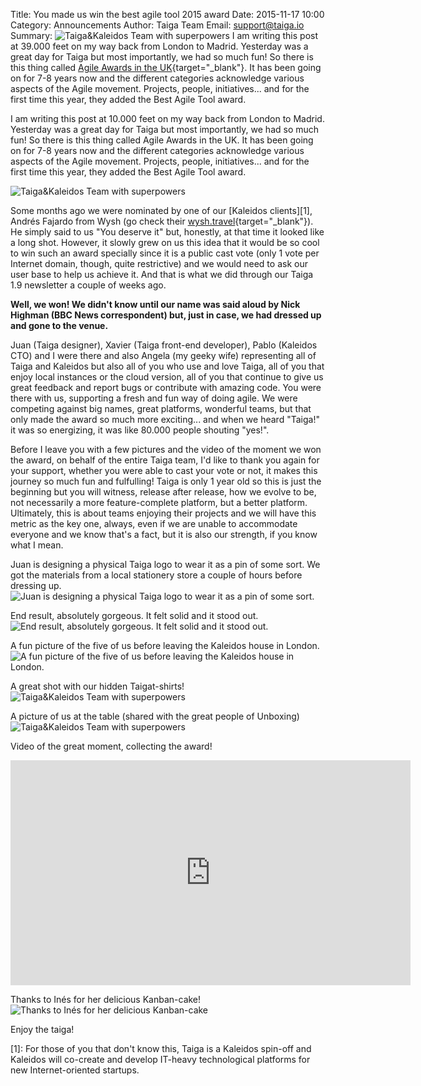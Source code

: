 Title: You made us win the best agile tool 2015 award
Date: 2015-11-17 10:00
Category: Announcements
Author: Taiga Team
Email: support@taiga.io
Summary: ![Taiga&Kaleidos Team with superpowers]({filename}/images/2015-11-17_agile_awards/01.jpg) I am writing this post at 39.000 feet on my way back from London to Madrid. Yesterday was a great day for Taiga but most importantly, we had so much fun! So there is this thing called [Agile Awards in the UK](https://www.theagileportal.com/awards/nominations){target="_blank"}. It has been going on for 7-8 years now and the different categories acknowledge various aspects of the Agile movement. Projects, people, initiatives... and for the first time this year, they added the Best Agile Tool award.

I am writing this post at 10.000 feet on my way back from London to Madrid. Yesterday was a great day for Taiga but most importantly, we had so much fun! So there is this thing called Agile Awards in the UK. It has been going on for 7-8 years now and the different categories acknowledge various aspects of the Agile movement. Projects, people, initiatives... and for the first time this year, they added the Best Agile Tool award.

![Taiga&Kaleidos Team with superpowers]({filename}/images/2015-11-17_agile_awards/01.jpg)

Some months ago we were nominated by one of our [Kaleidos clients][1], Andrés Fajardo from Wysh (go check their [wysh.travel](https://wysh.travel/){target="_blank"}). He simply said to us "You deserve it" but, honestly, at that time it looked like a long shot. However, it slowly grew on us this idea that it would be so cool to win such an award specially since it is a public cast vote (only 1 vote per Internet domain, though, quite restrictive) and we would need to ask our user base to help us achieve it. And that is what we did through our Taiga 1.9 newsletter a couple of weeks ago.

**Well, we won! We didn't know until our name was said aloud by Nick Highman (BBC News correspondent) but, just in case, we had dressed up and gone to the venue.**

Juan (Taiga designer), Xavier (Taiga front-end developer), Pablo (Kaleidos CTO) and I were there and also Angela (my geeky wife) representing all of Taiga and Kaleidos but also all of you who use and love Taiga, all of you that enjoy local instances or the cloud version, all of you that continue to give us great feedback and report bugs or contribute with amazing code. You were there with us, supporting a fresh and fun way of doing agile. We were competing against big names, great platforms, wonderful teams, but that only made the award so much more exciting... and when we heard "Taiga!" it was so energizing, it was like 80.000 people shouting "yes!".

Before I leave you with a few pictures and the video of the moment we won the award, on behalf of the entire Taiga team, I'd like to thank you again for your support, whether you were able to cast your vote or not, it makes this journey so much fun and fulfulling! Taiga is only 1 year old so this is just the beginning but you will witness, release after release, how we evolve to be, not necessarily a more feature-complete platform, but a better platform. Ultimately, this is about teams enjoying their projects and we will have this metric as the key one, always, even if we are unable to accommodate everyone and we know that's a fact, but it is also our strength, if you know what I mean.

Juan is designing a physical Taiga logo to wear it as a pin of some sort. We got the materials from a local stationery store a couple of hours before dressing up.
![Juan is designing a physical Taiga logo to wear it as a pin of some sort.]({filename}/images/2015-11-17_agile_awards/02.jpg)

End result, absolutely gorgeous. It felt solid and it stood out.
![End result, absolutely gorgeous. It felt solid and it stood out.]({filename}/images/2015-11-17_agile_awards/03.jpg)

A fun picture of the five of us before leaving the Kaleidos house in London.
![A fun picture of the five of us before leaving the Kaleidos house in London.]({filename}/images/2015-11-17_agile_awards/04.jpg)

A great shot with our hidden Taigat-shirts!
![Taiga&Kaleidos Team with superpowers]({filename}/images/2015-11-17_agile_awards/01.jpg)

A picture of us at the table (shared with the great people of Unboxing)
![Taiga&Kaleidos Team with superpowers]({filename}/images/2015-11-17_agile_awards/05.jpg)

Video of the great moment, collecting the award!
<iframe width="640" height="360" src="https://www.youtube.com/embed/a9ZJU08NAGA" frameborder="0" allowfullscreen></iframe>

Thanks to Inés for her delicious Kanban-cake!
![Thanks to Inés for her delicious Kanban-cake]({filename}/images/2015-11-17_agile_awards/06.jpg)

Enjoy the taiga!

[1]: For those of you that don't know this, Taiga is a Kaleidos spin-off and Kaleidos will co-create and develop IT-heavy technological platforms for new Internet-oriented startups.
